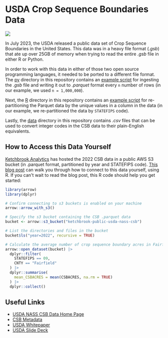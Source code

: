# USDA Crop Sequence Boundaries Data

![](www/what-are-csbs.png)

In July 2023, the USDA released a public data set of Crop Sequence Boundaries in the United States. This data was in a heavy file format (*.gsb*) that ate up over 25GB of memory when trying to read the entire *.gsb* file in either R or Python.

In order to work with this data in either of those two open source programming languages, it needed to be ported to a different file format. The [py](py/) directory in this repository contains an [example script](py/convert_to_parquet_example.py) for ingesting the *.gsb* file and writing it out to *.parquet* format every `n` number of rows (in our example, we used `n = 1,000,000`).

Next, the [R](R/) directory in this repository contains an [example script](R/repartition_example.R) for re-partitioning the Parquet data by the unique values in a column in the data (in our example, we re-partitioned the data by `STATEFIPS` code).

Lastly, the [data](data/) directory in this repository contains *.csv* files that can be used to convert integer codes in the CSB data to their plain-English equivalents.

## How to Access this Data Yourself

[Ketchbrook Analytics](https://www.ketchbrookanalytics.com) has hosted the 2022 CSB data in a public AWS S3 bucket (in .parquet format, partitioned by year and STATEFIPS code). [This blog post](https://blog.ketchbrookanalytics.com/posts/2023-08-09-geoparquet-for-usda-crop-maps/geoparquet-for-usda-crop-maps) can walk you through how to connect to this data yourself, using R. If you can't wait to read the blog post, this R code should help you get started:

```r
library(arrow)
library(dplyr)

# Confirm connecting to s3 buckets is enabled on your machine
arrow::arrow_with_s3()

# Specify the s3 bucket containing the CSB .parquet data
bucket <- arrow::s3_bucket("ketchbrook-public-usda-nass-csb")

# List the directories and files in the bucket
bucket$ls("year=2022", recursive = TRUE)

# Calculate the average number of crop sequence boundary acres in Fairfield County, Connecticut
arrow::open_dataset(bucket) |>
  dplyr::filter(
    STATEFIPS == 09,
    CNTY == "Fairfield"
  ) |>
  dplyr::summarise(
    mean_CSBACRES = mean(CSBACRES, na.rm = TRUE)
  ) |>
  dplyr::collect()
```

## Useful Links

* [USDA NASS CSB Data Home Page](https://www.nass.usda.gov/Research_and_Science/Crop-Sequence-Boundaries/)
* [CSB Metadata](https://www.nass.usda.gov/Research_and_Science/Crop-Sequence-Boundaries/metadata_Crop-Sequence-Boundaries-2022.htm)
* [USDA Whitepaper](https://www.nass.usda.gov/Education_and_Outreach/Reports,_Presentations_and_Conferences/reports/conferences/ICAS-2023/Crop%20Sequence%20Boundaries%20(CSB)%20Delineated%20Fields%20Using%20Remotely%20Sensed%20Crop%20Rotations.pdf)
* [USDA Slide Deck](https://www.nass.usda.gov/Education_and_Outreach/Reports,_Presentations_and_Conferences/reports/conferences/ESRI-2022/Esri_UC_TheCropSequenceBoundariesProject.pdf)
